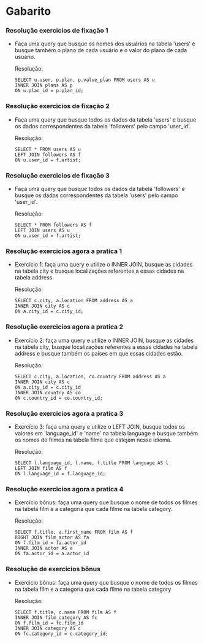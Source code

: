 # Gabarito

### Resolução exercicios de fixação 1
* Faça uma query que busque os nomes dos usuários na tabela 'users' e busque também o plano de cada usuário e o valor do plano de cada usuário.

  Resolução:

      SELECT u.user, p.plan, p.value_plan FROM users AS u
      INNER JOIN plans AS p
      ON u.plan_id = p.plan_id;

### Resolução exercicios de fixação 2
* Faça uma query que busque todos os dados da tabela 'users' e busque os dados correspondentes da tabela 'followers' pelo campo 'user_id'. 

  Resolução:

      SELECT * FROM users AS u
      LEFT JOIN followers AS f
      ON u.user_id = f.artist;

### Resolução exercicios de fixação 3
* Faça uma query que busque todos os dados da tabela 'followers' e busque os dados correspondentes da tabela 'users' pelo campo 'user_id'.

  Resolução:

      SELECT * FROM followers AS f
      LEFT JOIN users AS u
      ON u.user_id = f.artist;

### Resolução exercicios agora a pratica 1
* Exercício 1: faça uma query e utilize o INNER JOIN, busque as cidades na tabela city e busque localizações referentes a essas cidades na
tabela address.

  Resolução:

      SELECT c.city, a.location FROM address AS a
      INNER JOIN city AS c
      ON a.city_id = c.city_id;

### Resolução exercicios agora a pratica 2
* Exercício 2: faça uma query e utilize o INNER JOIN, busque as cidades na tabela city, busque localizações referentes a essas cidades na
tabela address e busque também os países em que essas cidades estão.

  Resolução:
   
      SELECT c.city, a.location, co.country FROM address AS a
      INNER JOIN city AS c
      ON a.city_id = c.city_id
      INNER JOIN country AS co
      ON c.country_id = co.country_id;

### Resolução exercicios agora a pratica 3
* Exercício 3: faça uma query e utilize o LEFT JOIN, busque todos os valores em 'language_id' e 'name' na tabela language
e busque também os nomes de filmes na tabela filme que estejam nesse idioma.

  Resolução:

      SELECT l.language_id, l.name, f.title FROM language AS l
      LEFT JOIN film AS f
      ON l.language_id = f.language_id;

### Resolução exercicios agora a pratica 4
* Exercício bônus: faça uma query que busque o nome de todos os filmes na tabela film e a categoria que cada filme na tabela 
category.

  Resolução:

      SELECT f.title, a.first_name FROM film AS f
      RIGHT JOIN film_actor AS fa
      ON f.film_id = fa.actor_id
      INNER JOIN actor AS a
      ON fa.actor_id = a.actor_id

### Resolução de exercicios bônus
* Exercicio bônus: faça uma query que busque o nome de todos os filmes na tabela film e a categoria que cada filme na tabela 
category 

  Resolução:
  
      SELECT f.title, c.name FROM film AS f
      INNER JOIN film_category AS fc
      ON f.film_id = fc.film_id
      INNER JOIN category AS c
      ON fc.category_id = c.category_id;

